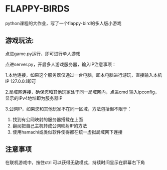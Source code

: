 # FLAPPY-BIRDS
python课程的大作业，写了一个flappy-bird的多人版小游戏
## 游戏玩法:
点进game.py运行，即可进行单人游戏

点进server.py，开启多人游戏服务器，输入IP注意事项：

1.本地连接，如果这个服务器仅通过一台电脑，即本电脑进行游玩，直接输入本机IP 127.0.0.1即可

2.局域网连接，确保您和其他玩家处于同一局域网内，点进cmd 输入ipconfig，显示的IPv4地址即为服务器IP

3.公网IP，如果您和其他玩家不在同一区域，方法包括但不限于：

1) 找到有公网映射的服务器搭载在上面 
2) 翻阅把自己主机转成公网映射IP的方法
3) 使用hamachi或类似软件使得都在统一虚拟局域网下连接

## 注意事项

在联机游戏中，按住ctrl 可以获得无敌模式，持续时间显示在屏幕右下角

